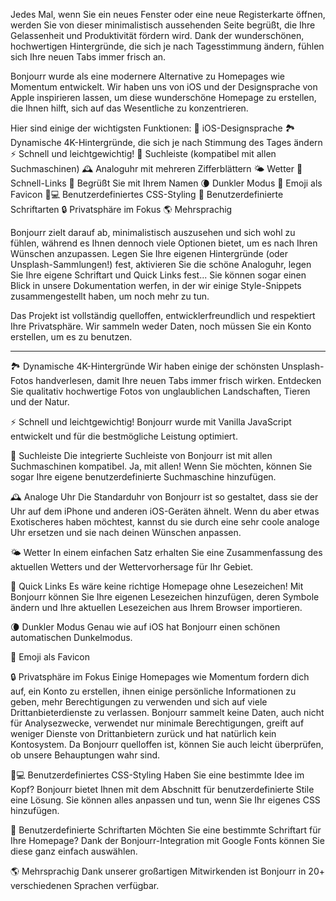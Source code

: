 Jedes Mal, wenn Sie ein neues Fenster oder eine neue Registerkarte öffnen, werden Sie von dieser minimalistisch aussehenden Seite begrüßt, die Ihre Gelassenheit und Produktivität fördern wird. Dank der wunderschönen, hochwertigen Hintergründe, die sich je nach Tagesstimmung ändern, fühlen sich Ihre neuen Tabs immer frisch an.

Bonjourr wurde als eine modernere Alternative zu Homepages wie Momentum entwickelt. Wir haben uns von iOS und der Designsprache von Apple inspirieren lassen, um diese wunderschöne Homepage zu erstellen, die Ihnen hilft, sich auf das Wesentliche zu konzentrieren.

Hier sind einige der wichtigsten Funktionen:
🍏 iOS-Designsprache
🏞 Dynamische 4K-Hintergründe, die sich je nach Stimmung des Tages ändern
⚡️ Schnell und leichtgewichtig!
🔎 Suchleiste (kompatibel mit allen Suchmaschinen)
🕰 Analoguhr mit mehreren Zifferblättern
🌤 Wetter
🔗 Schnell-Links
👋 Begrüßt Sie mit Ihrem Namen
🌘 Dunkler Modus
🥖 Emoji als Favicon
🧑💻 Benutzerdefiniertes CSS-Styling
📝 Benutzerdefinierte Schriftarten
🔒 Privatsphäre im Fokus
🌎 Mehrsprachig

Bonjourr zielt darauf ab, minimalistisch auszusehen und sich wohl zu fühlen, während es Ihnen dennoch viele Optionen bietet, um es nach Ihren Wünschen anzupassen. Legen Sie Ihre eigenen Hintergründe (oder Unsplash-Sammlungen!) fest, aktivieren Sie die schöne Analoguhr, legen Sie Ihre eigene Schriftart und Quick Links fest... Sie können sogar einen Blick in unsere Dokumentation werfen, in der wir einige Style-Snippets zusammengestellt haben, um noch mehr zu tun.

Das Projekt ist vollständig quelloffen, entwicklerfreundlich und respektiert Ihre Privatsphäre. Wir sammeln weder Daten, noch müssen Sie ein Konto erstellen, um es zu benutzen.

---

🏞 Dynamische 4K-Hintergründe
Wir haben einige der schönsten Unsplash-Fotos handverlesen, damit Ihre neuen Tabs immer frisch wirken. Entdecken Sie qualitativ hochwertige Fotos von unglaublichen Landschaften, Tieren und der Natur.

⚡️ Schnell und leichtgewichtig!
Bonjourr wurde mit Vanilla JavaScript entwickelt und für die bestmögliche Leistung optimiert.

🔎 Suchleiste
Die integrierte Suchleiste von Bonjourr ist mit allen Suchmaschinen kompatibel. Ja, mit allen! Wenn Sie möchten, können Sie sogar Ihre eigene benutzerdefinierte Suchmaschine hinzufügen.

🕰 Analoge Uhr
Die Standarduhr von Bonjourr ist so gestaltet, dass sie der Uhr auf dem iPhone und anderen iOS-Geräten ähnelt. Wenn du aber etwas Exotischeres haben möchtest, kannst du sie durch eine sehr coole analoge Uhr ersetzen und sie nach deinen Wünschen anpassen.

🌤 Wetter
In einem einfachen Satz erhalten Sie eine Zusammenfassung des aktuellen Wetters und der Wettervorhersage für Ihr Gebiet.

🔗 Quick Links
Es wäre keine richtige Homepage ohne Lesezeichen! Mit Bonjourr können Sie Ihre eigenen Lesezeichen hinzufügen, deren Symbole ändern und Ihre aktuellen Lesezeichen aus Ihrem Browser importieren.

🌘 Dunkler Modus
Genau wie auf iOS hat Bonjourr einen schönen automatischen Dunkelmodus.

🥖 Emoji als Favicon

🔒 Privatsphäre im Fokus
Einige Homepages wie Momentum fordern dich auf, ein Konto zu erstellen, ihnen einige persönliche Informationen zu geben, mehr Berechtigungen zu verwenden und sich auf viele Drittanbieterdienste zu verlassen. Bonjourr sammelt keine Daten, auch nicht für Analysezwecke, verwendet nur minimale Berechtigungen, greift auf weniger Dienste von Drittanbietern zurück und hat natürlich kein Kontosystem. Da Bonjourr quelloffen ist, können Sie auch leicht überprüfen, ob unsere Behauptungen wahr sind.

🧑💻 Benutzerdefiniertes CSS-Styling
Haben Sie eine bestimmte Idee im Kopf? Bonjourr bietet Ihnen mit dem Abschnitt für benutzerdefinierte Stile eine Lösung. Sie können alles anpassen und tun, wenn Sie Ihr eigenes CSS hinzufügen.

📝 Benutzerdefinierte Schriftarten
Möchten Sie eine bestimmte Schriftart für Ihre Homepage? Dank der Bonjourr-Integration mit Google Fonts können Sie diese ganz einfach auswählen.

🌎 Mehrsprachig
Dank unserer großartigen Mitwirkenden ist Bonjourr in 20+ verschiedenen Sprachen verfügbar.
